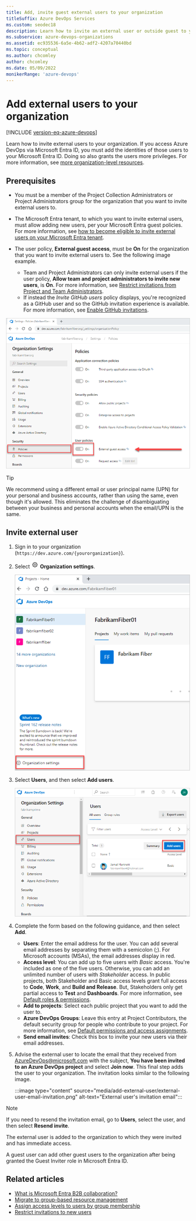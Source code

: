 ```yaml
---
title: Add, invite guest external users to your organization
titleSuffix: Azure DevOps Services
ms.custom: seodec18
description: Learn how to invite an external user or outside guest to your organization
ms.subservice: azure-devops-organizations
ms.assetid: ec935536-6a5e-4b62-adf2-4207a70440bd
ms.topic: conceptual
ms.author: chcomley
author: chcomley
ms.date: 05/09/2022
monikerRange: 'azure-devops'
---
```


# Add external users to your organization

[!INCLUDE [version-eq-azure-devops](../../includes/version-eq-azure-devops.md)]

Learn how to invite external users to your organization. If you access Azure DevOps via Microsoft Entra ID, you must add the identities of those users to your Microsoft Entra ID. Doing so also grants the users more privileges. For more information, see [more organization-level resources](../projects/resources-granted-to-project-members.md).

## Prerequisites


* You must be a member of the Project Collection Administrators or Project Administrators group for the organization that you want to invite external users to.

* The Microsoft Entra tenant, to which you want to invite external users, must allow adding new users, per your Microsoft Entra guest policies. For more information, see [how to become eligible to invite external users on your Microsoft Entra tenant](/azure/active-directory/active-directory-b2b-delegate-invitations).

* The user policy, **External guest access**, must be **On** for the organization that you want to invite external users to. See the following image example.
   * Team and Project Administrators can only invite external users if the user policy, **Allow team and project administrators to invite new users**, is **On**. For more information, see [Restrict invitations from Project and Team Administrators](../security/restrict-invitations.md).
   * If instead the *Invite GitHub users* policy displays, you're recognized as a GitHub user and so the GitHub invitation experience is available. For more information, see [Enable GitHub invitations](../../repos/get-started/sign-up-invite-teammates.md).

![External guest access turned on](media/add-external-user/guest-access-preview.png)

> [!TIP]
> We recommend using a different email or user principal name (UPN) for your personal and business accounts, rather than using the same, even though it's allowed. This eliminates the challenge of disambiguating between your business and personal accounts when the email/UPN is the same.

## Invite external user

1. Sign in to your organization (```https://dev.azure.com/{yourorganization}```).

2. Select ![gear icon](../../media/icons/gear-icon.png) **Organization settings**.

   ![Screenshot showing highlighted Organization settings button.](../../media/settings/open-admin-settings-vert.png)

3. Select **Users**, and then select **Add users**.
   
   ![Select the Users tab, and then select Add users](../../media/add-new-users.png)

4. Complete the form based on the following guidance, and then select **Add**.

    - **Users**: Enter the email address for the user. You can add several email addresses by separating them with a semicolon (;). For Microsoft accounts (MSAs), the email addresses display in red.
    - **Access level**: You can add up to five users with *Basic* access. You're included as one of the five users. Otherwise, you can add an unlimited number of users with *Stakeholder* access. In public projects, both Stakeholder and Basic access levels grant full access to **Code**, **Work**, and **Build and Release**. But, Stakeholders only get partial access to **Test** and **Dashboards**. For more information, see [Default roles & permissions](../security/permissions-access.md).
    - **Add to projects**: Select each public project that you want to add the user to.  
    - **Azure DevOps Groups**: Leave this entry at Project Contributors, the default security group for people who contribute to your project. For more information, see [Default permissions and access assignments](../security/permissions-access.md).
    - **Send email invites**: Check this box to invite your new users via their email addresses.

5. Advise the external user to locate the email that they received from AzureDevOps@microsoft.com with the subject, **You have been invited to an Azure DevOps project** and select **Join now**. This final step adds the user to your organization. The invitation looks similar to the following image.

    :::image type="content" source="media/add-external-user/external-user-email-invitation.png" alt-text="External user's invitation email":::

>[!Note]
>If you need to resend the invitation email, go to **Users**, select the user, and then select **Resend invite**.

The external user is added to the organization to which they were invited and has immediate access.

A guest user can add other guest users to the organization after being granted the Guest Inviter role in Microsoft Entra ID.

## Related articles

* [What is Microsoft Entra B2B collaboration?](/azure/active-directory/active-directory-b2b-what-is-azure-ad-b2b)
* [Migrate to group-based resource management](./assign-access-levels-by-group-membership.md)
* [Assign access levels to users by group membership](assign-access-levels-by-group-membership.md)
* [Restrict invitations to new users](../security/restrict-invitations.md)
